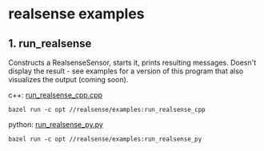 # realsense examples


## 1. **run_realsense** 

Constructs a RealsenseSensor, starts it, prints resulting messages. Doesn't display the result - see examples for a version of this program that also visualizes the output (coming soon).

c++: [run_realsense_cpp.cpp](run_realsense_cpp.cpp)
                
    bazel run -c opt //realsense/examples:run_realsense_cpp

python: [run_realsense_py.py](run_realsense_py.py)

    bazel run -c opt //realsense/examples:run_realsense_py
